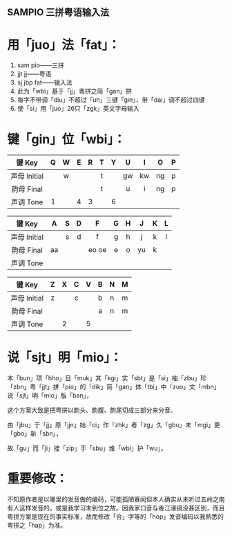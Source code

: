 ## SAMPIO 三拼粤语输入法

# 用「juo」法「fat」：

1. sam pio——三拼
2. jjt jj——粤语
3. sj jbp fat——输入法
4. 此为「wbi」基于「jj」粵拼之简「gan」拼
5. 每字不带调「diu」不超过「uh」三键「gin」，带「dai」调不超过四键
6. 使「si」用「juo」26只「zgk」英文字母输入


# 键「gin」位「wbi」：

| 键 Key | Q | W | E | R | T | Y | U | I | O | P |
| :-: | :-: | :-: | :-: | :-: | :-: | :-: | :-: | :-: | :-: | :-: |
| 声母 Initial | | w | | | t | | gw | kw | ng | p |
| 韵母 Final | | | | | t | | u | i | ng | p |
| 声调 Tone | 1 | | 4 | 3 | | 6 | | | | |

| 键 Key | A | S | D | F | G | H | J | K | L |
| :-: | :-: | :-: | :-: | :-: | :-: | :-: | :-: | :-: | :-: |
| 声母 Initial | | s | d | f | g | h | j | k | l |
| 韵母 Final | aa | | | eo oe | e | o | yu | k | |
| 声调 Tone | | | | | | | | | |

| 键 Key | Z | X | C | V | B | N | M |
| :-: | :-: | :-: | :-: | :-: | :-: | :-: | :-: |
| 声母 Initial | z | | c | | b | n | m |
| 韵母 Final | | | | | a | n | m |
| 声调 Tone | | 2 | | 5 | | | |


# 说「sjt」明「mio」：

本「bun」项「hho」目「muk」其「kgi」实「sbt」是「si」袖「zbu」珍「zbn」粤「jjt」拼「pio」的「dik」简「gan」体「tbi」中「zuo」文「mbn」说「sjt」明「mio」版「ban」，

这个方案大致是把粤拼以韵头、韵腹、韵尾切成三部分来分音。

由「jbu」于「jj」原「jjn」始「ci」作「zhk」者「zg」久「gbu」未「mgi」更「gbo」新「sbn」，

故「gu」而「ji」接「zip」手「sbu」维「wbi」护「wu」。



# 重要修改：

不知原作者是以哪里的发音做的编码，可能孤陋寡闻但本人确实从未听过五岭之南有人这样发音的，或是我学习未到位之故。因我家口音与香江濠镜没甚区别，而且粤拼方案是现在的事实标准，故而修改「合」字等的「hop」发音编码以我熟悉的粤拼之「hap」为准。
